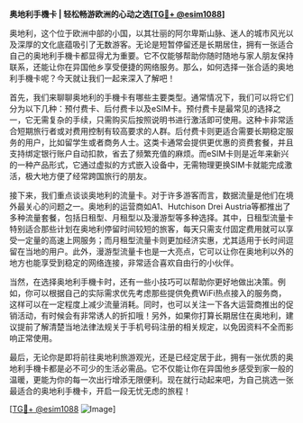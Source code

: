 **奥地利手機卡 | 轻松畅游欧洲的心动之选[[TG💪+ @esim1088](https://t.me/s/esim1088)]**

奥地利，这个位于欧洲中部的小国，以其壮丽的阿尔卑斯山脉、迷人的城市风光以及深厚的文化底蕴吸引了无数游客。无论是短暂停留还是长期居住，拥有一张适合自己的奥地利手機卡都显得尤为重要。它不仅能够帮助你随时随地与家人朋友保持联系，还能让你在异国他乡享受便捷的网络服务。那么，如何选择一张合适的奥地利手機卡呢？今天就让我们一起来深入了解吧！

首先，我们来聊聊奥地利的手機卡有哪些主要类型。通常情况下，我们可以将它们分为以下几种：预付费卡、后付费卡以及eSIM卡。预付费卡是最常见的选择之一，它无需复杂的手续，只需购买后按照说明书进行激活即可使用。这种卡非常适合短期旅行者或对费用控制有较高要求的人群。后付费卡则更适合需要长期稳定服务的用户，比如留学生或者商务人士。这类卡通常会提供更优惠的资费套餐，并且支持绑定银行账户自动扣款，省去了频繁充值的麻烦。而eSIM卡则是近年来新兴的一种产品形式，它通过虚拟的方式嵌入设备中，无需物理更换SIM卡就能完成激活，极大地方便了经常跨国旅行的朋友。

接下来，我们重点谈谈奥地利的流量卡。对于许多游客而言，数据流量是他们在境外最关心的问题之一。奥地利的运营商如A1、Hutchison Drei Austria等都推出了多种流量套餐，包括日租型、月租型以及漫游型等多种选择。其中，日租型流量卡特别适合那些计划在奥地利停留时间较短的旅客，每天只需支付固定费用就可以享受一定量的高速上网服务；而月租型流量卡则更加经济实惠，尤其适用于长时间逗留在当地的用户。此外，漫游型流量卡也是一大亮点，它可以让你在奥地利以外的地方也能享受到稳定的网络连接，非常适合喜欢自由行的小伙伴。

当然，在选择奥地利手機卡时，还有一些小技巧可以帮助你更好地做出决策。例如，你可以根据自己的实际需求优先考虑那些提供免费WiFi热点接入的服务商，这样可以在一定程度上减少流量消耗。同时，也可以关注一下各大运营商推出的促销活动，有时候会有非常诱人的折扣哦！另外，如果你打算长期居住在奥地利，建议提前了解清楚当地法律法规关于手机号码注册的相关规定，以免因资料不全而影响正常使用。

最后，无论你是即将前往奥地利旅游观光，还是已经定居于此，拥有一张优质的奥地利手機卡都是必不可少的生活必需品。它不仅能让你在异国他乡感受到家一般的温暖，更能为你的每一次出行增添无限便利。现在就行动起来吧，为自己挑选一张最适合的奥地利手機卡，开启一段无忧无虑的旅程！

[[TG💪+ @esim1088](https://t.me/s/esim1088) ![Image](https://i.postimg.cc/4NQfJmqS/Snipaste-2025-05-13-00-14-12.png)]